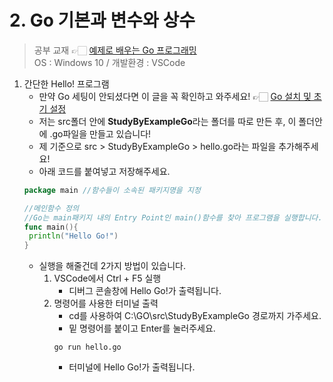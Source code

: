 # 2. Go 기본과 변수와 상수
> 공부 교재 👉🏻 [예제로 배우는 Go 프로그래밍](http://golang.site/)
> </br>
> OS : Windows 10 / 개발환경 : VSCode

1. 간단한 Hello! 프로그램
   * 만약 Go 세팅이 안되셨다면 이 글을 꼭 확인하고 와주세요! 👉🏻 [Go 설치 및 초기 설정](https://github.com/de-quei/GoLang/blob/master/Go_Study/GO%20%EC%84%A4%EC%B9%98%20%EB%B0%8F%20%EC%B4%88%EA%B8%B0%EC%84%A4%EC%A0%95.md)
   * 저는 src폴더 안에 **StudyByExampleGo**라는 폴더를 따로 만든 후, 이 폴더안에 .go파일을 만들고 있습니다!
   * 제 기준으로 src > StudyByExampleGo > hello.go라는 파일을 추가해주세요!
   * 아래 코드를 붙여넣고 저장해주세요.
   ```go
   package main //함수들이 소속된 패키지명을 지정

   //메인함수 정의
   //Go는 main패키지 내의 Entry Point인 main()함수를 찾아 프로그램을 실행합니다.
   func main(){ 
    println("Hello Go!")
   }
   ```
   * 실행을 해줄건데 2가지 방법이 있습니다.
        1. VSCode에서 Ctrl + F5 실행
            * 디버그 콘솔창에 Hello Go!가 출력됩니다.
        2. 명령어를 사용한 터미널 출력
            * cd를 사용하여 C:\GO\src\StudyByExampleGo 경로까지 가주세요.
            * 밑 명령어를 붙이고 Enter를 눌러주세요.
            ```
            go run hello.go
            ```
            * 터미널에 Hello Go!가 출력됩니다.